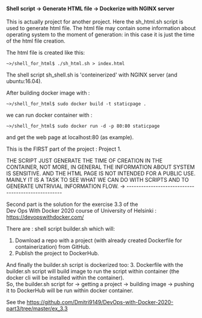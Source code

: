 #### Shell script -> Generate HTML file -> Dockerize with NGINX server

This is actually project for another project. 
Here the sh_html.sh script is used to generate html file. 
The html file may contain some information about 
operating system to the moment of generation: in this case it is just the time of the html file creation. 

The html file is created like this:   

```~>/shell_for_html$ ./sh_html.sh > index.html```

The shell script sh_shell.sh is 'conteinerized' with NGINX server 
(and ubuntu:16.04). 

After building docker image with :  

```~>/shell_for_html$ sudo docker build -t staticpage . ```  

we can run docker container with :   

``` ~>/shell_for_html$ sudo docker run -d -p 80:80 staticpage ```  

and get the web page at localhost:80 (as example).

This is the FIRST part of the project : Project 1.

THE SCRIPT JUST GENERATE THE TIME OF CREATION IN THE CONTAINER, 
NOT MORE, IN GENERAL THE INFORMATION ABOUT SYSTEM IS SENSITIVE. 
AND THE HTML PAGE IS NOT INTENDED FOR A PUBLIC USE. 
MAINLY IT IS A TASK TO SEE WHAT WE CAN DO WITH SCRIPTS AND TO GENERATE UNTRIVIAL INFORMATION FLOW.
-> ---------------------------------------------------

Second part is the solution for the exercise 3.3 of the  
Dev Ops With Docker 2020 course of University of Helsinki :   
https://devopswithdocker.com/

There are : 
shell script builder.sh which will:
1. Download a repo with a project (with already created Dockerfile for containerization) from GitHub.
2. Publish the project to DockerHub.

And finally the builder.sh script is dockerized too:
3. Dockerfile with the builder.sh script will build image to run the script within container (the docker cli will be installed within the container).   
So, the builder.sh script for -> getting a project -> building image -> pushing it to DockerHub will be run within docker container. 

See the https://github.com/Dmitri9149/DevOps-with-Docker-2020-part3/tree/master/ex_3.3


